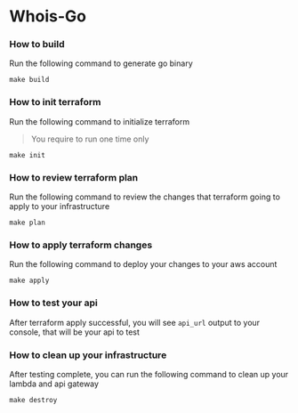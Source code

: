 # Whois-Go

### How to build

Run the following command to generate go binary

```shell
make build
```

### How to init terraform

Run the following command to initialize terraform

> You require to run one time only

```shell
make init
```

### How to review terraform plan

Run the following command to review the changes that terraform going to apply to your infrastructure

```shell
make plan
```

### How to apply terraform changes

Run the following command to deploy your changes to your aws account

```shell
make apply
```

### How to test your api

After terraform apply successful, you will see `api_url` output to your console, that will be your api to test

### How to clean up your infrastructure

After testing complete, you can run the following command to clean up your lambda and api gateway

```shell
make destroy
```
